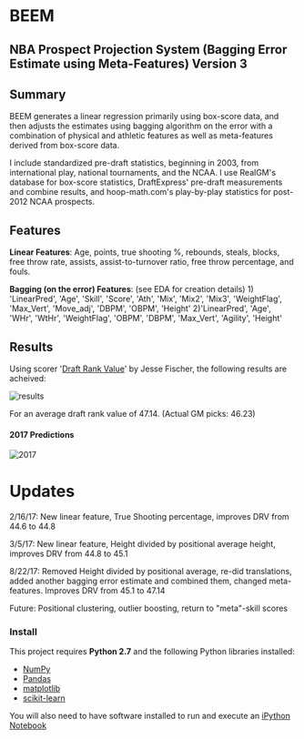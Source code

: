 # BEEM
## NBA Prospect Projection System (Bagging Error Estimate using Meta-Features) Version 3

## Summary

BEEM generates a linear regression primarily using box-score data, and then adjusts the estimates using bagging algorithm on the error with a combination of physical and athletic features as well as meta-features derived from box-score data.

I include standardized pre-draft statistics, beginning in 2003, from international play, national tournaments, and the NCAA. I use RealGM's database for box-score statistics, DraftExpress' pre-draft measurements and combine results, and hoop-math.com's play-by-play statistics for post-2012 NCAA prospects.

## Features

**Linear Features**: Age, points, true shooting %, rebounds, steals, blocks, free throw rate, assists, assist-to-turnover ratio, free throw percentage, and fouls.

**Bagging (on the error) Features**: (see EDA for creation details) 1) 'LinearPred', 'Age', 'Skill', 'Score', 'Ath', 'Mix', 'Mix2', 'Mix3', 'WeightFlag', 'Max_Vert', 'Move_adj', 'DBPM', 'OBPM', 'Height' 
2)'LinearPred', 'Age', 'WHr', 'WtHr', 'WeightFlag', 'OBPM', 'DBPM', 'Max_Vert', 'Agility', 'Height'

## Results

Using scorer '[Draft Rank Value](http://www.tothemean.com/2015/07/26/how-to-compare-draft-rankings.html)' by Jesse Fischer, the following results are acheived:

![results](https://github.com/mattignal/BEEM/blob/master/Comparison.png)

For an average draft rank value of 47.14. (Actual GM picks: 46.23)

#### 2017 Predictions
![2017](https://github.com/mattignal/BEEM/blob/master/BEEM2017.png)

# Updates

2/16/17: New linear feature, True Shooting percentage, improves DRV from 44.6 to 44.8

3/5/17: New linear feature, Height divided by positional average height, improves DRV from 44.8 to 45.1

8/22/17: Removed Height divided by positional average, re-did translations, added another bagging error estimate and combined them, changed meta-features. Improves DRV from 45.1 to 47.14

Future: Positional clustering, outlier boosting, return to "meta"-skill scores

### Install

This project requires **Python 2.7** and the following Python libraries installed:

- [NumPy](http://www.numpy.org/)
- [Pandas](http://pandas.pydata.org)
- [matplotlib](http://matplotlib.org/)
- [scikit-learn](http://scikit-learn.org/stable/)

You will also need to have software installed to run and execute an [iPython Notebook](http://ipython.org/notebook.html)
